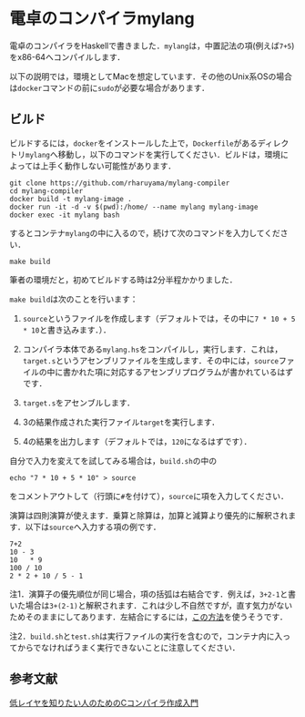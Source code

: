 # 電卓のコンパイラmylang

電卓のコンパイラをHaskellで書きました．`mylang`は，中置記法の項(例えば`7+5`)をx86-64へコンパイルします．

以下の説明では，環境としてMacを想定しています．その他のUnix系OSの場合は`docker`コマンドの前に`sudo`が必要な場合があります．

## ビルド

ビルドするには，`docker`をインストールした上で，`Dockerfile`があるディレクトリ`mylang`へ移動し，以下のコマンドを実行してください．ビルドは，環境によっては上手く動作しない可能性があります．

```
git clone https://github.com/rharuyama/mylang-compiler
cd mylang-compiler
docker build -t mylang-image .
docker run -it -d -v $(pwd):/home/ --name mylang mylang-image
docker exec -it mylang bash
```

するとコンテナ`mylang`の中に入るので，続けて次のコマンドを入力してください．

```
make build
```

筆者の環境だと，初めてビルドする時は2分半程かかりました．

`make build`は次のことを行います：

1. `source`というファイルを作成します（デフォルトでは，その中に`7 * 10 + 5 * 10`と書き込みます．）．

2. コンパイラ本体である`mylang.hs`をコンパイルし，実行します．これは，`target.s`というアセンブリファイルを生成します．その中には，`source`ファイルの中に書かれた項に対応するアセンブリプログラムが書かれているはずです．

3. `target.s`をアセンブルします．

4. 3の結果作成された実行ファイル`target`を実行します．

5. 4の結果を出力します（デフォルトでは，`120`になるはずです）．

自分で入力を変えてを試してみる場合は，`build.sh`の中の

```
echo "7 * 10 + 5 * 10" > source
```

をコメントアウトして（行頭に`#`を付けて），`source`に項を入力してください．

演算は四則演算が使えます．乗算と除算は，加算と減算より優先的に解釈されます．以下は`source`へ入力する項の例です．

```
7+2
10 - 3
10   * 9
100 / 10
2 * 2 + 10 / 5 - 1
```

注1．演算子の優先順位が同じ場合，項の括弧は右結合です．例えば，`3+2-1`と書いた場合は`3+(2-1)`と解釈されます．これは少し不自然ですが，直す気力がないためそのままにしてあります．左結合にするには，[この方法](https://kazu-yamamoto.hatenablog.jp/entry/20110127/1296098875)を使うそうです．

注2．`build.sh`と`test.sh`は実行ファイルの実行を含むので，コンテナ内に入ってからでなければうまく実行できないことに注意してください．

## 参考文献
[低レイヤを知りたい人のためのCコンパイラ作成入門](https://www.sigbus.info/compilerbook)
